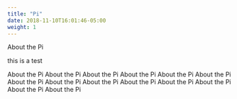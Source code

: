 ```yaml
---
title: "Pi"
date: 2018-11-10T16:01:46-05:00
weight: 1
---
```


About the Pi

this is a test

<!--more-->

About the Pi
About the Pi
About the Pi
About the Pi
About the Pi
About the Pi
About the Pi
About the Pi
About the Pi
About the Pi
About the Pi
About the Pi
About the Pi
About the Pi
